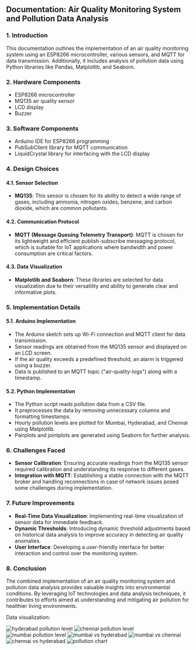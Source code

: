 ## Documentation: Air Quality Monitoring System and Pollution Data Analysis

### 1. Introduction

This documentation outlines the implementation of an air quality monitoring system using an ESP8266 microcontroller, various sensors, and MQTT for data transmission. Additionally, it includes analysis of pollution data using Python libraries like Pandas, Matplotlib, and Seaborn.

### 2. Hardware Components

- ESP8266 microcontroller
- MQ135 air quality sensor
- LCD display
- Buzzer

### 3. Software Components

- Arduino IDE for ESP8266 programming
- PubSubClient library for MQTT communication
- LiquidCrystal library for interfacing with the LCD display

### 4. Design Choices

#### 4.1. Sensor Selection

- **MQ135**: This sensor is chosen for its ability to detect a wide range of gases, including ammonia, nitrogen oxides, benzene, and carbon dioxide, which are common pollutants.
  
#### 4.2. Communication Protocol

- **MQTT (Message Queuing Telemetry Transport)**: MQTT is chosen for its lightweight and efficient publish-subscribe messaging protocol, which is suitable for IoT applications where bandwidth and power consumption are critical factors.

#### 4.3. Data Visualization

- **Matplotlib and Seaborn**: These libraries are selected for data visualization due to their versatility and ability to generate clear and informative plots.

### 5. Implementation Details

#### 5.1. Arduino Implementation

- The Arduino sketch sets up Wi-Fi connection and MQTT client for data transmission.
- Sensor readings are obtained from the MQ135 sensor and displayed on an LCD screen.
- If the air quality exceeds a predefined threshold, an alarm is triggered using a buzzer.
- Data is published to an MQTT topic ("air-quality-logs") along with a timestamp.

#### 5.2. Python Implementation

- The Python script reads pollution data from a CSV file.
- It preprocesses the data by removing unnecessary columns and formatting timestamps.
- Hourly pollution levels are plotted for Mumbai, Hyderabad, and Chennai using Matplotlib.
- Pairplots and jointplots are generated using Seaborn for further analysis.

### 6. Challenges Faced

- **Sensor Calibration**: Ensuring accurate readings from the MQ135 sensor required calibration and understanding its response to different gases.
- **Integration with MQTT**: Establishing a stable connection with the MQTT broker and handling reconnections in case of network issues posed some challenges during implementation.

### 7. Future Improvements

- **Real-Time Data Visualization**: Implementing real-time visualization of sensor data for immediate feedback.
- **Dynamic Thresholds**: Introducing dynamic threshold adjustments based on historical data analysis to improve accuracy in detecting air quality anomalies.
- **User Interface**: Developing a user-friendly interface for better interaction and control over the monitoring system.

### 8. Conclusion

The combined implementation of an air quality monitoring system and pollution data analysis provides valuable insights into environmental conditions. By leveraging IoT technologies and data analysis techniques, it contributes to efforts aimed at understanding and mitigating air pollution for healthier living environments.

Data visualization:

![hyderabad pollution level](https://github.com/shaik-sadhik54/basictask1/assets/127678978/58b1f0db-36d3-4d89-85e7-8f98b57b976b)
![chennai pollution level](https://github.com/shaik-sadhik54/basictask1/assets/127678978/9ea09ba5-8735-4453-9fb6-94dbcdcddc14)
![mumbai pollution level](https://github.com/shaik-sadhik54/basictask1/assets/127678978/b205cc56-9b44-47eb-b24a-2f5bc86bece1)
![mumbai vs hyderabad](https://github.com/shaik-sadhik54/basictask1/assets/127678978/921621d3-4a8b-4cb5-b986-accbf3159956)
![mumbai vs chennai](https://github.com/shaik-sadhik54/basictask1/assets/127678978/30e7d55d-f646-4766-a366-77b1da718ae2)
![chennai vs hyderabad](https://github.com/shaik-sadhik54/basictask1/assets/127678978/8a1ceaf7-c748-4f93-a8ab-da2ac92870ca)
![pollution chart](https://github.com/shaik-sadhik54/basictask1/assets/127678978/321b6be8-b878-4f52-a642-c8d1259518d6)

